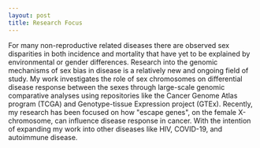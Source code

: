 ```yaml
---
layout: post
title: Research Focus
---
```

For many non-reproductive related diseases there are observed sex disparities in both incidence and mortality that have yet to be explained by environmental or gender differences. Research into the genomic mechanisms of sex bias in disease is a relatively new and ongoing field of study. My work investigates the role of sex chromosomes on differential disease response between the sexes through large-scale genomic comparative analyses using repositories like the Cancer Genome Atlas program (TCGA) and Genotype-tissue Expression project (GTEx). Recently, my research has been focused on how "escape genes", on the female X-chromosome, can influence disease response in cancer. With the intention of expanding my work into other diseases like HIV, COVID-19, and autoimmune disease.
